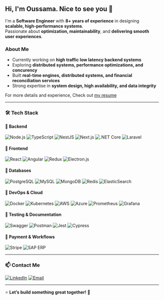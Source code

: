 ## Hi, I'm Oussama. Nice to see you 👋

I'm a **Software Engineer** with **8+ years of experience** in designing **scalable, high-performance systems**.  
Passionate about **optimization, maintainability**, and **delivering smooth user experiences**.

### About Me

- Currently working on **high traffic low latency backend systems**
- Exploring **distributed systems, performance optimizations, and concurency**
- Built **real-time engines, distributed systems, and financial reconciliation services**
- Strong expertise in **system design, high availability, and data integrity**

For more details and experience, Check out [my resume](https://drive.google.com/file/d/17Q3PA3nGF10A66F4PlB1cqKuB4290ukM/view)

---

### 🛠 Tech Stack

#### 🔹 **Backend**

![Node.js](https://img.shields.io/badge/-Node.js-339933?logo=node.js&logoColor=fff&style=flat) ![TypeScript](https://img.shields.io/badge/-TypeScript-3178C6?logo=typescript&logoColor=fff&style=flat)
![NestJS](https://img.shields.io/badge/-NestJS-E0234E?logo=nestjs&logoColor=fff&style=flat) ![Next.js](https://img.shields.io/badge/-Next.js-000000?logo=nextdotjs&logoColor=fff&style=flat) ![.NET Core](https://img.shields.io/badge/-.NET_Core-512BD4?logo=dotnet&logoColor=fff&style=flat) ![Laravel](https://img.shields.io/badge/-Laravel-FF2D20?logo=laravel&logoColor=fff&style=flat)

#### 🔹 **Frontend**

![React](https://img.shields.io/badge/-React-61DAFB?logo=react&logoColor=000&style=flat) ![Angular](https://img.shields.io/badge/-Angular-DD0031?logo=angular&logoColor=fff&style=flat) ![Redux](https://img.shields.io/badge/-Redux-764ABC?logo=redux&logoColor=fff&style=flat) ![Electron.js](https://img.shields.io/badge/-Electron.js-47848F?logo=electron&logoColor=fff&style=flat)

#### 🔹 **Databases**

![PostgreSQL](https://img.shields.io/badge/-PostgreSQL-4169E1?logo=postgresql&logoColor=fff&style=flat) ![MySQL](https://img.shields.io/badge/-MySQL-4479A1?logo=mysql&logoColor=fff&style=flat) ![MongoDB](https://img.shields.io/badge/-MongoDB-47A248?logo=mongodb&logoColor=fff&style=flat) ![Redis](https://img.shields.io/badge/-Redis-DC382D?logo=redis&logoColor=fff&style=flat) ![ElasticSearch](https://img.shields.io/badge/-ElasticSearch-005571?logo=elasticsearch&logoColor=fff&style=flat)

#### 🔹 **DevOps & Cloud**

![Docker](https://img.shields.io/badge/-Docker-2496ED?logo=docker&logoColor=fff&style=flat) ![Kubernetes](https://img.shields.io/badge/-Kubernetes-326CE5?logo=kubernetes&logoColor=fff&style=flat) ![AWS](https://img.shields.io/badge/-AWS-232F3E?logo=amazon-aws&logoColor=fff&style=flat) ![Azure](https://img.shields.io/badge/-Azure-0078D4?logo=microsoft-azure&logoColor=fff&style=flat) ![Prometheus](https://img.shields.io/badge/-Prometheus-E6522C?logo=prometheus&logoColor=fff&style=flat) ![Grafana](https://img.shields.io/badge/-Grafana-F46800?logo=grafana&logoColor=fff&style=flat)

#### 🔹 **Testing & Documentation**

![Swagger](https://img.shields.io/badge/-Swagger-85EA2D?logo=swagger&logoColor=000&style=flat) ![Postman](https://img.shields.io/badge/-Postman-FF6C37?logo=postman&logoColor=fff&style=flat) ![Jest](https://img.shields.io/badge/-Jest-C21325?logo=jest&logoColor=fff&style=flat) ![Cypress](https://img.shields.io/badge/-Cypress-17202C?logo=cypress&logoColor=fff&style=flat)

#### 🔹 **Payment & Workflows**

![Stripe](https://img.shields.io/badge/-Stripe-008CDD?logo=stripe&logoColor=fff&style=flat) ![SAP ERP](https://img.shields.io/badge/-SAP%20ERP-0FAAFF?logo=sap&logoColor=fff&style=flat)

---

### 📫 Contact Me

[![LinkedIn](https://img.shields.io/badge/-LinkedIn-0077B5?logo=linkedin&logoColor=fff&style=flat)](https://linkedin.com/in/bzouss) [![Email](https://img.shields.io/badge/-Email-D14836?logo=gmail&logoColor=fff&style=flat)](mailto:bz.oussama@gmail.com)

---

⭐️ **Let’s build something great together!** 🚀
